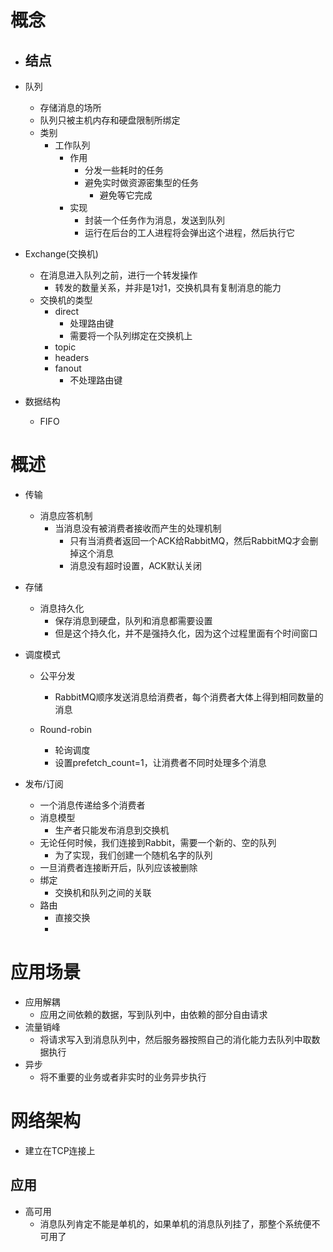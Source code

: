 # 概念
- 结点
	- 

- 队列
	- 存储消息的场所
	- 队列只被主机内存和硬盘限制所绑定	
	- 类别
		- 工作队列
			- 作用
				- 分发一些耗时的任务
				- 避免实时做资源密集型的任务
					- 避免等它完成
			- 实现
				- 封装一个任务作为消息，发送到队列
				- 运行在后台的工人进程将会弹出这个进程，然后执行它

- Exchange(交换机)
	- 在消息进入队列之前，进行一个转发操作
		- 转发的数量关系，并非是1对1，交换机具有复制消息的能力
	- 交换机的类型
		- direct
			- 处理路由键
			- 需要将一个队列绑定在交换机上
		- topic
		- headers 
		- fanout
			- 不处理路由键

- 数据结构
	- FIFO

# 概述
- 传输
	- 消息应答机制
		- 当消息没有被消费者接收而产生的处理机制
			- 只有当消费者返回一个ACK给RabbitMQ，然后RabbitMQ才会删掉这个消息
			- 消息没有超时设置，ACK默认关闭

- 存储
	- 消息持久化
		- 保存消息到硬盘，队列和消息都需要设置
		- 但是这个持久化，并不是强持久化，因为这个过程里面有个时间窗口

- 调度模式
	- 公平分发
		- RabbitMQ顺序发送消息给消费者，每个消费者大体上得到相同数量的消息

	- Round-robin 
		- 轮询调度
		- 设置prefetch_count=1，让消费者不同时处理多个消息

- 发布/订阅
	- 一个消息传递给多个消费者
	- 消息模型
		- 生产者只能发布消息到交换机
	- 无论任何时候，我们连接到Rabbit，需要一个新的、空的队列
		- 为了实现，我们创建一个随机名字的队列
	- 一旦消费者连接断开后，队列应该被删除
	- 绑定
		- 交换机和队列之间的关联
	- 路由
		- 直接交换
		- 

# 应用场景
- 应用解耦
	- 应用之间依赖的数据，写到队列中，由依赖的部分自由请求
- 流量销峰
	- 将请求写入到消息队列中，然后服务器按照自己的消化能力去队列中取数据执行
- 异步
	- 将不重要的业务或者非实时的业务异步执行

# 网络架构
- 建立在TCP连接上

## 应用
- 高可用
	- 消息队列肯定不能是单机的，如果单机的消息队列挂了，那整个系统便不可用了		